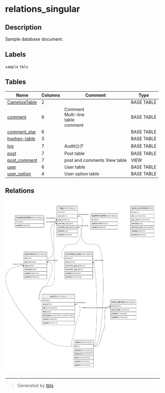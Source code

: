 # relations_singular

## Description

Sample database document.

## Labels

`sample` `tbls`

## Tables

| Name | Columns | Comment | Type |
| ---- | ------- | ------- | ---- |
| [CamelizeTable](CamelizeTable.md) | 2 |  | BASE TABLE |
| [comment](comment.md) | 6 | Comment<br>Multi-line<br>table<br>comment | BASE TABLE |
| [comment_star](comment_star.md) | 6 |  | BASE TABLE |
| [hyphen-table](hyphen-table.md) | 3 |  | BASE TABLE |
| [log](log.md) | 7 | Auditログ | BASE TABLE |
| [post](post.md) | 7 | Post table | BASE TABLE |
| [post_comment](post_comment.md) | 7 | post and comments View table | VIEW |
| [user](user.md) | 6 | User table | BASE TABLE |
| [user_option](user_option.md) | 4 | User option table | BASE TABLE |

## Relations

![er](schema.svg)

---

> Generated by [tbls](https://github.com/k1LoW/tbls)
